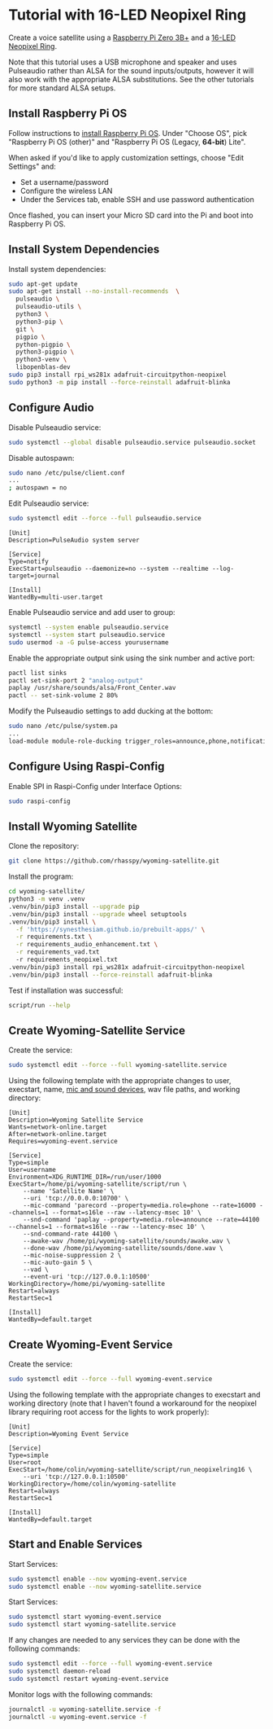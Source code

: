 # Tutorial with 16-LED Neopixel Ring

Create a voice satellite using a [Raspberry Pi Zero 3B+](https://www.raspberrypi.com/products/raspberry-pi-3-model-b-plus/) and a [16-LED Neopixel Ring](https://www.adafruit.com/product/1463).

Note that this tutorial uses a USB microphone and speaker and uses Pulseaudio rather than ALSA for the sound inputs/outputs, however it will also work with the appropriate ALSA substitutions. See the other tutorials for more standard ALSA setups.

## Install Raspberry Pi OS

Follow instructions to [install Raspberry Pi OS](https://www.raspberrypi.com/software/). Under "Choose OS", pick "Raspberry Pi OS (other)" and "Raspberry Pi OS (Legacy, **64-bit**) Lite".

When asked if you'd like to apply customization settings, choose "Edit Settings" and:

* Set a username/password
* Configure the wireless LAN
* Under the Services tab, enable SSH and use password authentication

Once flashed, you can insert your Micro SD card into the Pi and boot into Raspberry Pi OS.

## Install System Dependencies

Install system dependencies:

```sh
sudo apt-get update
sudo apt-get install --no-install-recommends  \
  pulseaudio \
  pulseaudio-utils \
  python3 \
  python3-pip \
  git \
  pigpio \
  python-pigpio \
  python3-pigpio \
  python3-venv \
  libopenblas-dev
sudo pip3 install rpi_ws281x adafruit-circuitpython-neopixel
sudo python3 -m pip install --force-reinstall adafruit-blinka
```

## Configure Audio

Disable Pulseaudio service:

```sh
sudo systemctl --global disable pulseaudio.service pulseaudio.socket

```

Disable autospawn:

```sh
sudo nano /etc/pulse/client.conf
...
; autospawn = no
```

Edit Pulseaudio service:

```sh
sudo systemctl edit --force --full pulseaudio.service
```

```text
[Unit]
Description=PulseAudio system server

[Service]
Type=notify
ExecStart=pulseaudio --daemonize=no --system --realtime --log-target=journal

[Install]
WantedBy=multi-user.target
```

Enable Pulseaudio service and add user to group:

```sh
systemctl --system enable pulseaudio.service
systemctl --system start pulseaudio.service
sudo usermod -a -G pulse-access yourusername
```

Enable the appropriate output sink using the sink number and active port:

```sh
pactl list sinks
pactl set-sink-port 2 "analog-output"
paplay /usr/share/sounds/alsa/Front_Center.wav
pactl -- set-sink-volume 2 80%
```

Modify the Pulseaudio settings to add ducking at the bottom:

```sh
sudo nano /etc/pulse/system.pa
...
load-module module-role-ducking trigger_roles=announce,phone,notification,event ducking_roles=any_role volume=33%
```


## Configure Using Raspi-Config

Enable SPI in Raspi-Config under Interface Options:

```sh
sudo raspi-config
```

## Install Wyoming Satellite

Clone the repository:

```sh
git clone https://github.com/rhasspy/wyoming-satellite.git
```

Install the program:

```sh
cd wyoming-satellite/
python3 -m venv .venv
.venv/bin/pip3 install --upgrade pip
.venv/bin/pip3 install --upgrade wheel setuptools
.venv/bin/pip3 install \
  -f 'https://synesthesiam.github.io/prebuilt-apps/' \
  -r requirements.txt \
  -r requirements_audio_enhancement.txt \
  -r requirements_vad.txt
  -r requirements_neopixel.txt
.venv/bin/pip3 install rpi_ws281x adafruit-circuitpython-neopixel
.venv/bin/pip3 install --force-reinstall adafruit-blinka
```

Test if installation was successful:

```sh
script/run --help
```

## Create Wyoming-Satellite Service

Create the service:

``` sh
sudo systemctl edit --force --full wyoming-satellite.service
```

Using the following template with the appropriate changes to user, execstart, name, [mic and sound devices](https://github.com/rhasspy/wyoming-satellite/blob/master/docs/tutorial_2mic.md#determine-audio-devices), wav file paths, and working directory:

```text
[Unit]
Description=Wyoming Satellite Service
Wants=network-online.target
After=network-online.target
Requires=wyoming-event.service

[Service]
Type=simple
User=username
Environment=XDG_RUNTIME_DIR=/run/user/1000
ExecStart=/home/pi/wyoming-satellite/script/run \
    --name 'Satellite Name' \
    --uri 'tcp://0.0.0.0:10700' \
    --mic-command 'parecord --property=media.role=phone --rate=16000 --channels=1 --format=s16le --raw --latency-msec 10' \
    --snd-command 'paplay --property=media.role=announce --rate=44100 --channels=1 --format=s16le --raw --latency-msec 10' \
    --snd-command-rate 44100 \
    --awake-wav /home/pi/wyoming-satellite/sounds/awake.wav \
    --done-wav /home/pi/wyoming-satellite/sounds/done.wav \
    --mic-noise-suppression 2 \
    --mic-auto-gain 5 \
    --vad \
    --event-uri 'tcp://127.0.0.1:10500'
WorkingDirectory=/home/pi/wyoming-satellite
Restart=always
RestartSec=1

[Install]
WantedBy=default.target
```

## Create Wyoming-Event Service

Create the service:

``` sh
sudo systemctl edit --force --full wyoming-event.service
```

Using the following template with the appropriate changes to execstart and working directory (note that I haven't found a workaround for the neopixel library requiring root access for the lights to work properly):

```text
[Unit]
Description=Wyoming Event Service

[Service]
Type=simple
User=root
ExecStart=/home/colin/wyoming-satellite/script/run_neopixelring16 \
    --uri 'tcp://127.0.0.1:10500'
WorkingDirectory=/home/colin/wyoming-satellite
Restart=always
RestartSec=1

[Install]
WantedBy=default.target
```

## Start and Enable Services

Start Services:

``` sh
sudo systemctl enable --now wyoming-event.service
sudo systemctl enable --now wyoming-satellite.service
```

Start Services:
``` sh
sudo systemctl start wyoming-event.service
sudo systemctl start wyoming-satellite.service
```

If any changes are needed to any services they can be done with the following commands:

```sh
sudo systemctl edit --force --full wyoming-event.service
sudo systemctl daemon-reload
sudo systemctl restart wyoming-event.service
```

Monitor logs with the following commands:

``` sh
journalctl -u wyoming-satellite.service -f
journalctl -u wyoming-event.service -f
```
